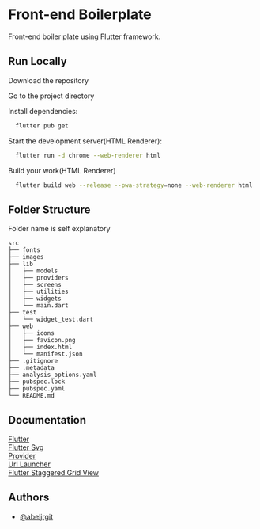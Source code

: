 # Front-end Boilerplate

Front-end boiler plate using Flutter framework.

## Run Locally

Download the repository

Go to the project directory

Install dependencies:

```bash
  flutter pub get
```

Start the development server(HTML Renderer):

```bash
  flutter run -d chrome --web-renderer html
```

Build your work(HTML Renderer)

```bash
  flutter build web --release --pwa-strategy=none --web-renderer html
```

## Folder Structure

Folder name is self explanatory

    src
    ├── fonts
    ├── images
    ├── lib
    │   ├── models
    │   ├── providers
    │   ├── screens
    │   ├── utilities
    │   ├── widgets
    │   └── main.dart
    ├── test
    │   └── widget_test.dart
    ├── web
    │   ├── icons
    │   ├── favicon.png
    │   ├── index.html
    │   └── manifest.json
    ├── .gitignore
    ├── .metadata
    ├── analysis_options.yaml
    ├── pubspec.lock
    ├── pubspec.yaml
    └── README.md

## Documentation

[Flutter](https://reactjs.org/docs/getting-started.html)  
[Flutter Svg](https://pub.dev/documentation/flutter_svg/latest/)  
[Provider](https://pub.dev/documentation/provider/latest/)  
[Url Launcher](https://pub.dev/documentation/url_launcher/latest/)  
[Flutter Staggered Grid View](https://pub.dev/documentation/flutter_staggered_grid_view/latest/)

## Authors

- [@abeljrgit](https://github.com/abeljrgit)
